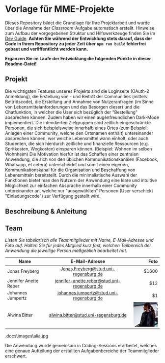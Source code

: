 # Vorlage für MME-Projekte

Dieses Repository bildet die Grundlage für Ihre Projektarbeit und wurde über die Annahme der _Classroom_-Aufgabe automatisch erstellt. Hinweise zum Aufbau der vorgegebenen Struktur und Hilfswerkzeuge finden Sie im [Dev Guide](./DevGuide.md). **Achten Sie während der Entwicklung stets darauf, dass der Code in Ihrem Repository zu jeder Zeit über `npm run build` fehlerfrei gebaut und veröffentlicht werden kann.**

**Ergänzen Sie im Laufe der Entwicklung die folgenden Punkte in dieser Readme-Datei!**

## Projekt

Die wichtigsten Features unseres Projekts sind die Loginseite (OAuth-2 Anmeldung), die Erstellung von - und Beitritt der Communities (mittels Beitrittscode), die Erstellung und Annahme von Nutzeranfragen (im Sinne von Lebensmittelanforderungen und das Besorgen dieser) und die Chatfunktion, in welcher die User sich bezüglich der "Bestellung" absprechen können. Zudem haben wir einen augenfreundlichen Dark-Mode implementiert. 
Die intendierten Zielgruppen sind zeitlich eingeschränkte Personen, die sich beispielsweise innerhalb eines Ortes (zum Beispiel: Anlegen einer Community, welche den Ortsnamen enthält) untereinander absprechen können, wer welche Lebensmittel wann einholt, oder auch Studenten, die sich hierdurch zeitliche und finanzielle Ressourcen (e.g. Spritkosten, Wegkosten) einsparen können. (Beispiel: Wohnen im selben Wohnheim)
Die Motivation hierfür ist das Schaffen einer zentralen Anwendung, die sich von den üblichen Kommunikationskanälen (Facebook, Whatsapp, et cetera) unterscheidet und somit einen eigenen,  Kommunikationskanal für die Organisation und Beschaffung von Lebensmitteln bereitstellt. Durch die minimalistische Auswahl der Funktionen bietet man den Nutzern der Anwendung eine klare und intuitive Möglichkeit zur einfachen Absprache innerhalb einer Community untereinander an, welche nur "ausgewählten" Personen (User verschickt "Einladungscode") zur Verfügung gestellt wird.

## Beschreibung & Anleitung




## Team

_Listen Sie tabelarisch alle Teammitglieder mit Name, E-Mail-Adresse und Foto auf. Halten Sie für jedes Mitglied kurz fest, welchen Teilbereich der Anwendung die jeweilige Person maßgeblich bearbeitet hat._

| Name        | E-Mail-Adresse           | Foto  |
| ------------- |:-------------:| -----:|
| Jonas Freyberg     | Jonas.Freyberg@stud.uni-regensburg.de | $1600 |
| Jennifer Anette Reber      | jennifer-anette.reber@stud.uni-regensburg.de      |   $12 |
| Johannes Jumpertz | johannes.jumpertz@stud.uni-regensburg.de      |    $1 |
| Alwina Bitter | alwina.bitter@stud.uni-regensburg.de      |  ![](.docs\images\alia.jpg)|

.docs\images\alia.jpg

Die Anwendung wurde gemeinsam in Coding-Sessions erarbeitet, welches eine genaue Aufteilung der erstallten Aufgabenbereiche der Teammitglieder erschwert.